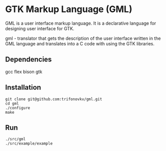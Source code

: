 # GTK Markup Language (GML)
GML is a user interface markup language. It is a declarative language for designing user interface for GTK.

gml - translator that gets the description of the user interface written in
the GML language and translates into a C code with using the GTK libraries.

## Dependencies                                                                                                                                                  
gcc flex bison gtk

## Installation

```Shell
git clone git@github.com:trifonovkv/gml.git
cd gml
./configure
make
```

## Run

```Shell
./src/gml
./src/example/example
```
